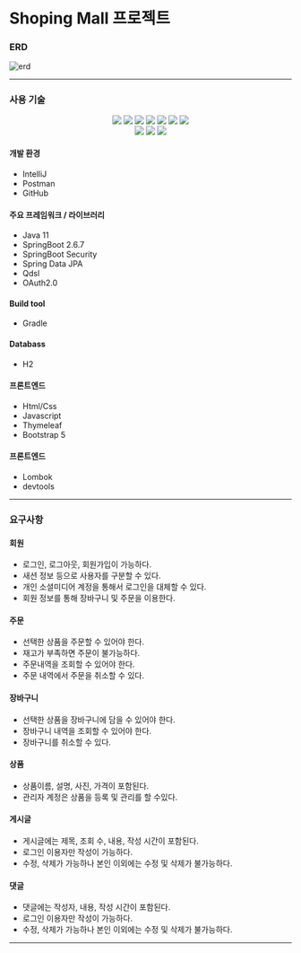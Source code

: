 Shoping Mall 프로젝트
===
  

    
### ERD 

![erd](https://user-images.githubusercontent.com/96519249/179228534-c1131e26-1d70-4552-8225-4613c4951f3c.png)


---
  
  
### 사용 기술

<div align=center>
<img src="https://img.shields.io/badge/java-007396?style=for-the-badge&logo=java&logoColor=white">
<img src="https://img.shields.io/badge/gradle-02303A.svg?style=for-the-badge&logo=gradle&logoColor=white">
<img src="https://img.shields.io/badge/spring-%236DB33F.svg?style=for-the-badge&logo=spring&logoColor=white">
<img src="https://img.shields.io/badge/springboot-6DB33F?style=for-the-badge&logo=springboot&logoColor=white">
<img src="https://img.shields.io/badge/springsecurity-6DB33F?style=for-the-badge&logo=springsecurity&logoColor=white">
<img src="https://img.shields.io/badge/junit-25A162?style=for-the-badge&logo=junit&logoColor=white">
<img src="https://img.shields.io/badge/h2-007396?style=for-the-badge&logo=h2&logoColor=white">
<br>
<img src="https://img.shields.io/badge/html5-E34F26?style=for-the-badge&logo=html5&logoColor=white">
<img src="https://img.shields.io/badge/css-1572B6?style=for-the-badge&logo=css3&logoColor=white">
<img src="https://img.shields.io/badge/javascript-F7DF1E?style=for-the-badge&logo=javascript&logoColor=black">
</div>
 
#### 개발 환경
* IntelliJ  
* Postman  
* GitHub  

#### 주요 프레임워크 / 라이브러리
* Java 11
* SpringBoot 2.6.7 
* SpringBoot Security  
* Spring Data JPA    
* Qdsl  
* OAuth2.0  

#### Build tool
* Gradle   

#### Databass
* H2

#### 프론트엔드
* Html/Css
* Javascript 
* Thymeleaf  
* Bootstrap 5    

#### 프론트엔드
* Lombok
* devtools 


---


### 요구사항

#### 회원
* 로그인, 로그아웃, 회원가입이 가능하다.  
* 새션 정보 등으로 사용자를 구분할 수 있다.
* 개인 소셜미디어 계정을 통해서 로그인을 대체할 수 있다.
* 회원 정보를 통해 장바구니 및 주문을 이용한다.


#### 주문
* 선택한 상품을 주문할 수 있어야 한다.
* 재고가 부족하면 주문이 불가능하다. 
* 주문내역을 조회할 수 있어야 한다.
* 주문 내역에서 주문을 취소할 수 있다.

#### 장바구니
* 선택한 상품을 장바구니에 담을 수 있어야 한다.
* 장바구니 내역을 조회할 수 있어야 한다.
* 장바구니를 취소할 수 있다.

#### 상품
* 상품이름, 설명, 사진, 가격이 포함된다.  
* 관리자 계정은 상품을 등록 및 관리를 할 수있다.


#### 게시글
* 게시글에는 제목, 조회 수, 내용, 작성 시간이 포함된다.
* 로그인 이용자만 작성이 가능하다.
* 수정, 삭제가 가능하나 본인 이외에는 수정 및 삭제가 불가능하다.  

#### 댓글
* 댓글에는 작성자, 내용, 작성 시간이 포함된다.  
* 로그인 이용자만 작성이 가능하다.
* 수정, 삭제가 가능하나 본인 이외에는 수정 및 삭제가 불가능하다.  

---
